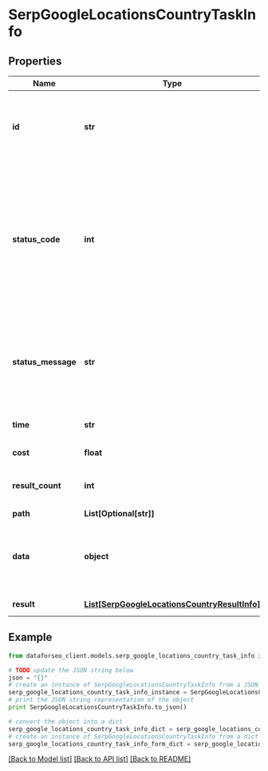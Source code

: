 # SerpGoogleLocationsCountryTaskInfo


## Properties

Name | Type | Description | Notes
------------ | ------------- | ------------- | -------------
**id** | **str** | task identifier unique task identifier in our system in the UUID format | [optional] 
**status_code** | **int** | status code of the task generated by DataForSEO, can be within the following range: 10000-60000 you can find the full list of the response codes here | [optional] 
**status_message** | **str** | informational message of the task you can find the full list of general informational messages here | [optional] 
**time** | **str** | execution time, seconds | [optional] 
**cost** | **float** | total tasks cost, USD | [optional] 
**result_count** | **int** | number of elements in the result array | [optional] 
**path** | **List[Optional[str]]** | URL path | [optional] 
**data** | **object** | contains the same parameters that you specified in the POST request | [optional] 
**result** | [**List[SerpGoogleLocationsCountryResultInfo]**](SerpGoogleLocationsCountryResultInfo.md) | array of results | [optional] 

## Example

```python
from dataforseo_client.models.serp_google_locations_country_task_info import SerpGoogleLocationsCountryTaskInfo

# TODO update the JSON string below
json = "{}"
# create an instance of SerpGoogleLocationsCountryTaskInfo from a JSON string
serp_google_locations_country_task_info_instance = SerpGoogleLocationsCountryTaskInfo.from_json(json)
# print the JSON string representation of the object
print SerpGoogleLocationsCountryTaskInfo.to_json()

# convert the object into a dict
serp_google_locations_country_task_info_dict = serp_google_locations_country_task_info_instance.to_dict()
# create an instance of SerpGoogleLocationsCountryTaskInfo from a dict
serp_google_locations_country_task_info_form_dict = serp_google_locations_country_task_info.from_dict(serp_google_locations_country_task_info_dict)
```
[[Back to Model list]](../README.md#documentation-for-models) [[Back to API list]](../README.md#documentation-for-api-endpoints) [[Back to README]](../README.md)


